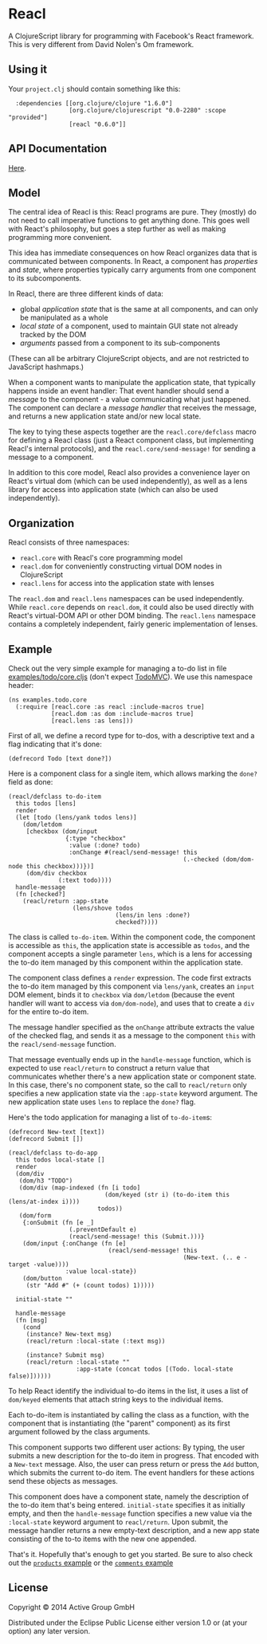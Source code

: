 # Reacl

A ClojureScript library for programming with Facebook's React
framework.  This is very different from David Nolen's Om framework.

## Using it

Your `project.clj` should contain something like this:

	  :dependencies [[org.clojure/clojure "1.6.0"]
					 [org.clojure/clojurescript "0.0-2280" :scope "provided"]
					 [reacl "0.6.0"]]

## API Documentation

[Here](http://active-group.github.io/reacl/).

## Model

The central idea of Reacl is this: Reacl programs are pure.  They
(mostly) do not need to call imperative functions to get anything
done.  This goes well with React's philosophy, but goes a step further
as well as making programming more convenient.

This idea has immediate consequences on how Reacl organizes data that
is communicated between components.  In React, a component has
*properties* and *state*, where properties typically carry arguments
from one component to its subcomponents.

In Reacl, there are three different kinds of data:

- global *application state* that is the same at all components, and
  can only be manipulated as a whole
- *local state* of a component, used to maintain GUI state not already
  tracked by the DOM
- *arguments* passed from a component to its sub-components

(These can all be arbitrary ClojureScript objects, and are not
restricted to JavaScript hashmaps.)

When a component wants to manipulate the application state, that
typically happens inside an event handler: That event handler should
send a *message* to the component - a value communicating what just
happened.  The component can declare a *message handler* that receives
the message, and returns a new application state and/or new local
state.

The key to tying these aspects together are the `reacl.core/defclass`
macro for defining a Reacl class (just a React component class, but
implementing Reacl's internal protocols), and the
`reacl.core/send-message!` for sending a message to a component.

In addition to this core model, Reacl also provides a convenience
layer on React's virtual dom (which can be used independently), as
well as a lens library for access into application state (which can
also be used independently).

## Organization

Reacl consists of three namespaces:

- `reacl.core` with Reacl's core programming model
- `reacl.dom` for conveniently constructing virtual DOM nodes in
  ClojureScript
- `reacl.lens` for access into the application state with lenses

The `reacl.dom` and `reacl.lens` namespaces can be used independently.
While `reacl.core` depends on `reacl.dom`, it could also be used
directly with React's virtual-DOM API or other DOM binding.  The
`reacl.lens` namespace contains a completely independent, fairly
generic implementation of lenses.

## Example

Check out the very simple example for managing a to-do list in file
[examples/todo/core.cljs](examples/todo/core.cljs)
(don't
expect [TodoMVC](http://todomvc.com/)).  We use this namespace header:

	(ns examples.todo.core
	  (:require [reacl.core :as reacl :include-macros true]
				[reacl.dom :as dom :include-macros true]
				[reacl.lens :as lens]))

First of all, we define a record type for to-dos, with a descriptive
text and a flag indicating that it's done:

    (defrecord Todo [text done?])
    
Here is a component class for a single item, which allows marking the
`done?` field as done:

	(reacl/defclass to-do-item
	  this todos [lens]
	  render
	  (let [todo (lens/yank todos lens)]
		(dom/letdom
		 [checkbox (dom/input
					{:type "checkbox"
					 :value (:done? todo)
					 :onChange #(reacl/send-message! this
													 (.-checked (dom/dom-node this checkbox)))})]
		 (dom/div checkbox
				  (:text todo))))
	  handle-message
	  (fn [checked?]
		(reacl/return :app-state
					  (lens/shove todos
								  (lens/in lens :done?)
								  checked?))))

The class is called `to-do-item`.  Within the component code, the
component is accessible as `this`, the application state is accessible
as `todos`, and the component accepts a single parameter `lens`, which
is a lens for accessing the to-do item managed by this component
within the application state.

The component class defines a `render` expression.  The code first
extracts the to-do item managed by this component via `lens/yank`,
creates an `input` DOM element, binds it to `checkbox` via
`dom/letdom` (because the event handler will want to access via
`dom/dom-node`), and uses that to create a `div` for the entire to-do
item.

The message handler specified as the `onChange` attribute extracts the
value of the checked flag, and sends it as a message to the component
`this` with the `reacl/send-message` function.

That message eventually ends up in the `handle-message` function,
which is expected to use `reacl/return` to construct a return value
that communicates whether there's a new application state or component
state.  In this case, there's no component state, so the call to
`reacl/return` only specifies a new application state via the
`:app-state` keyword argument.  The new application state uses `lens`
to replace the `done?` flag.

Here's the todo application for managing a list of `to-do-item`s:

	(defrecord New-text [text])
	(defrecord Submit [])

	(reacl/defclass to-do-app
	  this todos local-state []
	  render
	  (dom/div
	   (dom/h3 "TODO")
	   (dom/div (map-indexed (fn [i todo]
							   (dom/keyed (str i) (to-do-item this (lens/at-index i))))
							 todos))
	   (dom/form
		{:onSubmit (fn [e _]
					 (.preventDefault e)
					 (reacl/send-message! this (Submit.)))}
		(dom/input {:onChange (fn [e]
								(reacl/send-message! this
													 (New-text. (.. e -target -value))))
					:value local-state})
		(dom/button
		 (str "Add #" (+ (count todos) 1)))))

	  initial-state ""

	  handle-message
	  (fn [msg]
		(cond
		 (instance? New-text msg)
		 (reacl/return :local-state (:text msg))

		 (instance? Submit msg)
		 (reacl/return :local-state ""
					   :app-state (concat todos [(Todo. local-state false)])))))
				   
To help React identify the individual to-do items in the list, it uses
a list of `dom/keyed` elements that attach string keys to the
individual items.

Each to-do-item is instantiated by calling the class as a function,
with the component that is instantiating (the "parent" component) as
its first argument followed by the class arguments.

This component supports two different user actions: By typing, the
user submits a new description for the to-do item in progress.  That
encoded with a `New-text` message.  Also, the user can press return or
press the `Add` button, which submits the current to-do item.  The
event handlers for these actions send these objects as messages.

This component does have a component state, namely the description of
the to-do item that's being entered.  `initial-state` specifies it as
initially empty, and then the `handle-message` function specifies a
new value via the `:local-state` keyword argument to `reacl/return`.
Upon submit, the message handler returns a new empty-text description,
and a new app state consisting of the to-to items with the new one
appended.

That's it.  Hopefully that's enough to get you started.  Be sure to
also check out the [`products` example](examples/products/core.cljs)
or the [`comments` example](examples/comments/core.cljs)

## License

Copyright © 2014 Active Group GmbH

Distributed under the Eclipse Public License either version 1.0 or (at
your option) any later version.
